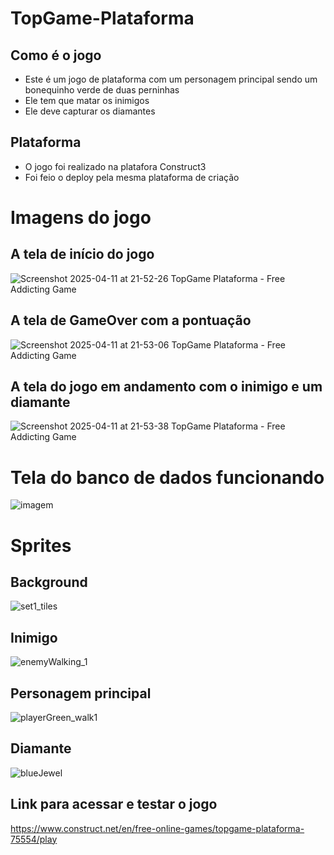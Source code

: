 # TopGame-Plataforma
## Como é o jogo
- Este é um jogo de plataforma com um personagem principal sendo um bonequinho verde de duas perninhas
- Ele tem que matar os inimigos
- Ele deve capturar os diamantes

## Plataforma 
- O jogo foi realizado na platafora Construct3
- Foi feio o deploy pela mesma plataforma de criação

# Imagens do jogo
## A tela de início do jogo
![Screenshot 2025-04-11 at 21-52-26 TopGame Plataforma - Free Addicting Game](https://github.com/user-attachments/assets/ddeb97c1-77f6-4062-8f51-d2e467d86a8e)

## A tela de GameOver com a pontuação
![Screenshot 2025-04-11 at 21-53-06 TopGame Plataforma - Free Addicting Game](https://github.com/user-attachments/assets/12435667-adf7-48ae-a3b2-d0495ae31605)

## A tela do jogo em andamento com o inimigo e um diamante
![Screenshot 2025-04-11 at 21-53-38 TopGame Plataforma - Free Addicting Game](https://github.com/user-attachments/assets/f3e9d519-07d7-44ec-b975-127e309872ea)

# Tela do banco de dados funcionando
![imagem](https://github.com/user-attachments/assets/40dc5f79-2387-41d9-b1c5-67ff11b5cb6d)

# Sprites
## Background
![set1_tiles](https://github.com/user-attachments/assets/6f5d75a2-a732-4f41-b32e-c7375cbc1358)

## Inimigo
![enemyWalking_1](https://github.com/user-attachments/assets/46457852-d80c-4798-bdd6-4a00478a0039)

## Personagem principal
![playerGreen_walk1](https://github.com/user-attachments/assets/cbbdf82b-dc64-42c6-9bc7-123cb229171c)

## Diamante
![blueJewel](https://github.com/user-attachments/assets/23b21014-79f3-40cd-912e-445e0e9d3d54)

## Link para acessar e testar o jogo
https://www.construct.net/en/free-online-games/topgame-plataforma-75554/play

